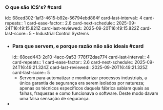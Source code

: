 ### O que são ICS's? #card
id:: 68ced302-1af3-4615-b92e-56794ebd864f
card-last-interval:: 4
card-repeats:: 1
card-ease-factor:: 2.6
card-next-schedule:: 2025-09-24T16:49:15.821Z
card-last-reviewed:: 2025-09-20T16:49:15.822Z
card-last-score:: 5
	- Industrial Control Systems
- ### Para que servem, e porque razão não são ideais #card
  id:: 68ced443-2d10-4acc-9a53-778f72dae774
  card-last-interval:: 4
  card-repeats:: 1
  card-ease-factor:: 2.6
  card-next-schedule:: 2025-09-24T16:49:21.324Z
  card-last-reviewed:: 2025-09-20T16:49:21.325Z
  card-last-score:: 5
	- Servem para automatizar e monitorizar processos industriais, a única garantia de segurança era serem isolados por natureza; apenas os técnicos especificos daquela fábrica sabiam quais as falhas, fraquezas e como funcionava o software. Deste modo davam uma falsa sensação de segurança.
-